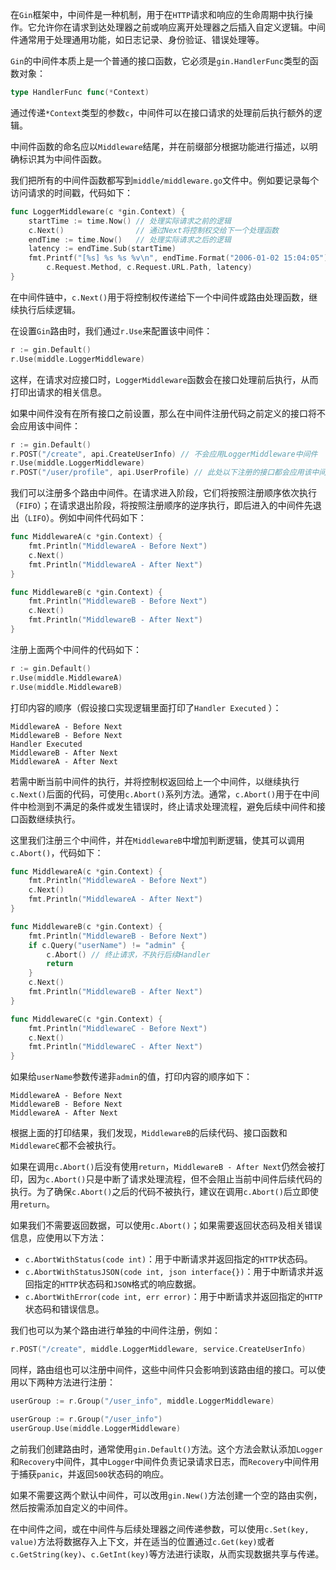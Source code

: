 在`Gin`框架中，中间件是一种机制，用于在`HTTP`请求和响应的生命周期中执行操作。它允许你在请求到达处理器之前或响应离开处理器之后插入自定义逻辑。中间件通常用于处理通用功能，如日志记录、身份验证、错误处理等。

`Gin`的中间件本质上是一个普通的接口函数，它必须是`gin.HandlerFunc`类型的函数对象：

```go
type HandlerFunc func(*Context)
```

通过传递`*Context`类型的参数`c`，中间件可以在接口请求的处理前后执行额外的逻辑。

中间件函数的命名应以`Middleware`结尾，并在前缀部分根据功能进行描述，以明确标识其为中间件函数。

我们把所有的中间件函数都写到`middle/middleware.go`文件中。例如要记录每个访问请求的时间戳，代码如下：

```go
func LoggerMiddleware(c *gin.Context) {
	startTime := time.Now() // 处理实际请求之前的逻辑
	c.Next()                // 通过Next将控制权交给下一个处理函数
	endTime := time.Now()   // 处理实际请求之后的逻辑
	latency := endTime.Sub(startTime)
	fmt.Printf("[%s] %s %s %v\n", endTime.Format("2006-01-02 15:04:05"),
		c.Request.Method, c.Request.URL.Path, latency)
}
```

在中间件链中，`c.Next()`用于将控制权传递给下一个中间件或路由处理函数，继续执行后续逻辑。

在设置`Gin`路由时，我们通过`r.Use`来配置该中间件：

```go
r := gin.Default()
r.Use(middle.LoggerMiddleware)
```

这样，在请求对应接口时，`LoggerMiddleware`函数会在接口处理前后执行，从而打印出请求的相关信息。

如果中间件没有在所有接口之前设置，那么在中间件注册代码之前定义的接口将不会应用该中间件：

```go
r := gin.Default()
r.POST("/create", api.CreateUserInfo) // 不会应用LoggerMiddleware中间件
r.Use(middle.LoggerMiddleware)
r.POST("/user/profile", api.UserProfile) // 此处以下注册的接口都会应用该中间件
```

我们可以注册多个路由中间件。在请求进入阶段，它们将按照注册顺序依次执行（`FIFO`）；在请求退出阶段，将按照注册顺序的逆序执行，即后进入的中间件先退出（`LIFO`）。例如中间件代码如下：

```go
func MiddlewareA(c *gin.Context) {
	fmt.Println("MiddlewareA - Before Next")
	c.Next()
	fmt.Println("MiddlewareA - After Next")
}

func MiddlewareB(c *gin.Context) {
	fmt.Println("MiddlewareB - Before Next")
	c.Next()
	fmt.Println("MiddlewareB - After Next")
}
```

注册上面两个中间件的代码如下：
```go
r := gin.Default()
r.Use(middle.MiddlewareA)
r.Use(middle.MiddlewareB)
```

打印内容的顺序（假设接口实现逻辑里面打印了`Handler Executed` ）：

```
MiddlewareA - Before Next
MiddlewareB - Before Next
Handler Executed
MiddlewareB - After Next
MiddlewareA - After Next
```

若需中断当前中间件的执行，并将控制权返回给上一个中间件，以继续执行`c.Next()`后面的代码，可使用`c.Abort()`系列方法。通常，`c.Abort()`用于在中间件中检测到不满足的条件或发生错误时，终止请求处理流程，避免后续中间件和接口函数继续执行。

这里我们注册三个中间件，并在`MiddlewareB`中增加判断逻辑，使其可以调用`c.Abort()`，代码如下：

```go
func MiddlewareA(c *gin.Context) {
	fmt.Println("MiddlewareA - Before Next")
	c.Next()
	fmt.Println("MiddlewareA - After Next")
}

func MiddlewareB(c *gin.Context) {
	fmt.Println("MiddlewareB - Before Next")
	if c.Query("userName") != "admin" {
		c.Abort() // 终止请求，不执行后续Handler
		return
	}
	c.Next()
	fmt.Println("MiddlewareB - After Next")
}

func MiddlewareC(c *gin.Context) {
	fmt.Println("MiddlewareC - Before Next")
	c.Next()
	fmt.Println("MiddlewareC - After Next")
}
```

如果给`userName`参数传递非`admin`的值，打印内容的顺序如下：

```
MiddlewareA - Before Next
MiddlewareB - Before Next
MiddlewareA - After Next
```

根据上面的打印结果，我们发现，`MiddlewareB`的后续代码、接口函数和`MiddlewareC`都不会被执行。

如果在调用`c.Abort()`后没有使用`return`，`MiddlewareB - After Next`仍然会被打印，因为`c.Abort()`只是中断了请求处理流程，但不会阻止当前中间件后续代码的执行。为了确保`c.Abort()`之后的代码不被执行，建议在调用`c.Abort()`后立即使用`return`。

如果我们不需要返回数据，可以使用`c.Abort()`；如果需要返回状态码及相关错误信息，应使用以下方法：

- `c.AbortWithStatus(code int)`：用于中断请求并返回指定的`HTTP`状态码。
- `c.AbortWithStatusJSON(code int, json interface{})`：用于中断请求并返回指定的`HTTP`状态码和`JSON`格式的响应数据。
- `c.AbortWithError(code int, err error)`：用于中断请求并返回指定的`HTTP`状态码和错误信息。

我们也可以为某个路由进行单独的中间件注册，例如：

```go
r.POST("/create", middle.LoggerMiddleware, service.CreateUserInfo)
```

同样，路由组也可以注册中间件，这些中间件只会影响到该路由组的接口。可以使用以下两种方法进行注册：

```go
userGroup := r.Group("/user_info", middle.LoggerMiddleware)

userGroup := r.Group("/user_info")
userGroup.Use(middle.LoggerMiddleware)
```

之前我们创建路由时，通常使用`gin.Default()`方法。这个方法会默认添加`Logger`和`Recovery`中间件，其中`Logger`中间件负责记录请求日志，而`Recovery`中间件用于捕获`panic`，并返回`500`状态码的响应。

如果不需要这两个默认中间件，可以改用`gin.New()`方法创建一个空的路由实例，然后按需添加自定义的中间件。

在中间件之间，或在中间件与后续处理器之间传递参数，可以使用`c.Set(key, value)`方法将数据存入上下文，并在适当的位置通过`c.Get(key)`或者`c.GetString(key)`、`c.GetInt(key)`等方法进行读取，从而实现数据共享与传递。